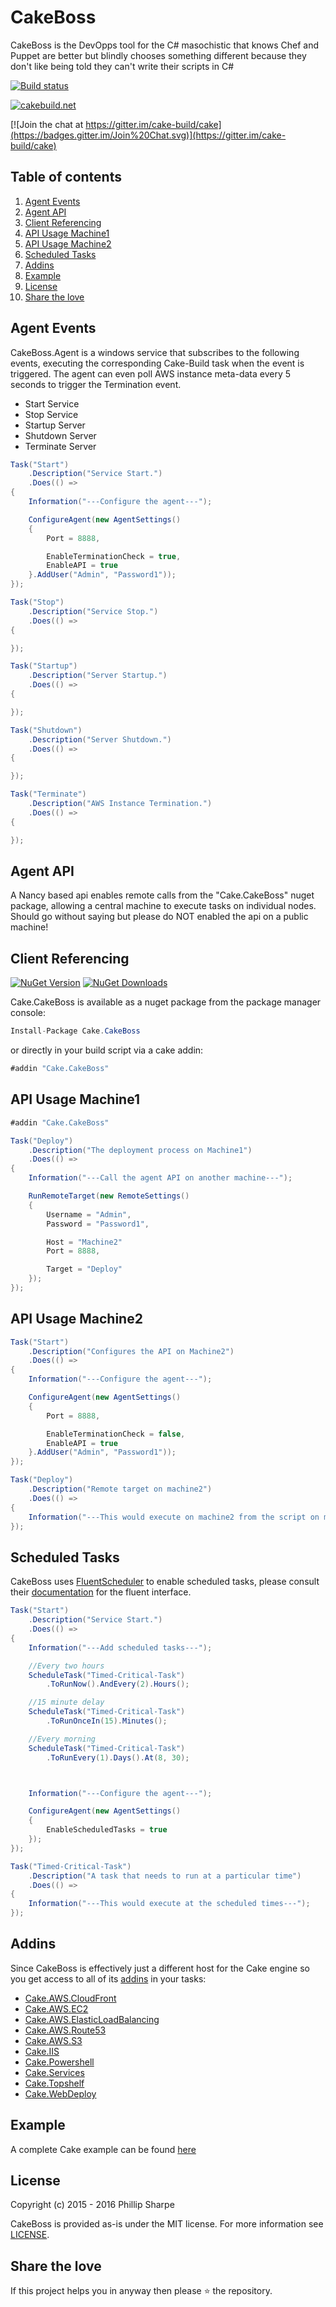 # CakeBoss

CakeBoss is the DevOpps tool for the C# masochistic that knows Chef and Puppet are better but blindly chooses something different because they don't like being told they can't write their scripts in C#

[![Build status](https://ci.appveyor.com/api/projects/status/8s5w8ier41krrqpd?svg=true)](https://ci.appveyor.com/project/SharpeRAD/cakeboss)

[![cakebuild.net](https://img.shields.io/badge/WWW-cakebuild.net-blue.svg)](http://cakebuild.net/)

[![Join the chat at https://gitter.im/cake-build/cake](https://badges.gitter.im/Join%20Chat.svg)](https://gitter.im/cake-build/cake)



## Table of contents

1. [Agent Events](https://github.com/SharpeRAD/CakeBoss#agent-events)
2. [Agent API](https://github.com/SharpeRAD/CakeBoss#agent-api)
3. [Client Referencing](https://github.com/SharpeRAD/CakeBoss#client-referencing)
4. [API Usage Machine1](https://github.com/SharpeRAD/CakeBoss#api-usage-machine1)
5. [API Usage Machine2](https://github.com/SharpeRAD/CakeBoss#api-usage-machine2)
6. [Scheduled Tasks](https://github.com/SharpeRAD/CakeBoss#scheduled-tasks)
7. [Addins](https://github.com/SharpeRAD/CakeBoss#addins)
8. [Example](https://github.com/SharpeRAD/CakeBoss#example)
9. [License](https://github.com/SharpeRAD/CakeBoss#license)
10. [Share the love](https://github.com/SharpeRAD/CakeBoss#share-the-love)



## Agent Events

CakeBoss.Agent is a windows service that subscribes to the following events, executing the corresponding Cake-Build task when the event is triggered. The agent can even poll AWS instance meta-data every 5 seconds to trigger the Termination event.

* Start Service
* Stop Service
* Startup Server
* Shutdown Server
* Terminate Server



```csharp
Task("Start")
    .Description("Service Start.")
    .Does(() =>
{
	Information("---Configure the agent---");

    ConfigureAgent(new AgentSettings()
	{
		Port = 8888,

        EnableTerminationCheck = true,
		EnableAPI = true
	}.AddUser("Admin", "Password1"));
});

Task("Stop")
    .Description("Service Stop.")
    .Does(() =>
{

});

Task("Startup")
    .Description("Server Startup.")
    .Does(() =>
{

});

Task("Shutdown")
    .Description("Server Shutdown.")
    .Does(() =>
{

});

Task("Terminate")
    .Description("AWS Instance Termination.")
    .Does(() =>
{

});
```



## Agent API

A Nancy based api enables remote calls from the "Cake.CakeBoss" nuget package, allowing a central machine to execute tasks on individual nodes. Should go without saying but please do NOT enabled the api on a public machine!



## Client Referencing

[![NuGet Version](http://img.shields.io/nuget/v/Cake.CakeBoss.svg?style=flat)](https://www.nuget.org/packages/Cake.CakeBoss/) [![NuGet Downloads](http://img.shields.io/nuget/dt/Cake.CakeBoss.svg?style=flat)](https://www.nuget.org/packages/Cake.CakeBoss/)

Cake.CakeBoss is available as a nuget package from the package manager console:

```csharp
Install-Package Cake.CakeBoss
```

or directly in your build script via a cake addin:

```csharp
#addin "Cake.CakeBoss"
```



## API Usage Machine1

```csharp
#addin "Cake.CakeBoss"

Task("Deploy")
    .Description("The deployment process on Machine1")
    .Does(() =>
{
    Information("---Call the agent API on another machine---");

    RunRemoteTarget(new RemoteSettings()
	{
        Username = "Admin",
        Password = "Password1",

        Host = "Machine2"
        Port = 8888,

        Target = "Deploy"
	});
});
```



## API Usage Machine2

```csharp
Task("Start")
    .Description("Configures the API on Machine2")
    .Does(() =>
{
    Information("---Configure the agent---");

	ConfigureAgent(new AgentSettings()
	{
		Port = 8888,

        EnableTerminationCheck = false,
		EnableAPI = true
	}.AddUser("Admin", "Password1"));
});

Task("Deploy")
    .Description("Remote target on machine2")
    .Does(() =>
{
    Information("---This would execute on machine2 from the script on machine1---");
});
```



## Scheduled Tasks

CakeBoss uses [FluentScheduler](https://github.com/fluentscheduler/FluentScheduler) to enable scheduled tasks, please consult their [documentation](https://github.com/fluentscheduler/FluentScheduler) for the fluent interface.

```csharp
Task("Start")
    .Description("Service Start.")
    .Does(() =>
{
    Information("---Add scheduled tasks---");

	//Every two hours
	ScheduleTask("Timed-Critical-Task")
        .ToRunNow().AndEvery(2).Hours();

    //15 minute delay
    ScheduleTask("Timed-Critical-Task")
        .ToRunOnceIn(15).Minutes();

    //Every morning
    ScheduleTask("Timed-Critical-Task")
        .ToRunEvery(1).Days().At(8, 30);



    Information("---Configure the agent---");

	ConfigureAgent(new AgentSettings()
	{
        EnableScheduledTasks = true
	});
});

Task("Timed-Critical-Task")
    .Description("A task that needs to run at a particular time")
    .Does(() =>
{
	Information("---This would execute at the scheduled times---");
});
```



## Addins

Since CakeBoss is effectively just a different host for the Cake engine so you get access to all of its [addins](http://cakebuild.net/addins) in your tasks:

* [Cake.AWS.CloudFront](https://github.com/SharpeRAD/Cake.AWS.CloudFront)
* [Cake.AWS.EC2](https://github.com/SharpeRAD/Cake.AWS.EC2)
* [Cake.AWS.ElasticLoadBalancing](https://github.com/SharpeRAD/Cake.AWS.ElasticLoadBalancing)
* [Cake.AWS.Route53](https://github.com/SharpeRAD/Cake.AWS.Route53)
* [Cake.AWS.S3](https://github.com/SharpeRAD/Cake.AWS.S3)
* [Cake.IIS](https://github.com/SharpeRAD/Cake.IIS)
* [Cake.Powershell](https://github.com/SharpeRAD/Cake.Powershell)
* [Cake.Services](https://github.com/SharpeRAD/Cake.Services)
* [Cake.Topshelf](https://github.com/SharpeRAD/Cake.Topshelf)
* [Cake.WebDeploy](https://github.com/SharpeRAD/Cake.WebDeploy)



## Example

A complete Cake example can be found [here](https://github.com/SharpeRAD/CakeBoss/blob/master/script/Test.cake)



## License

Copyright (c) 2015 - 2016 Phillip Sharpe

CakeBoss is provided as-is under the MIT license. For more information see [LICENSE](https://github.com/SharpeRAD/CakeBoss/blob/master/LICENSE).



## Share the love

If this project helps you in anyway then please :star: the repository.
